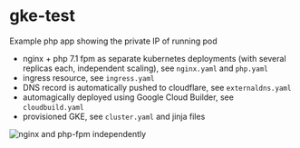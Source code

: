 # gke-test

Example php app showing the private IP of running pod
- nginx + php 7.1 fpm as separate kubernetes deployments (with several replicas each, independent scaling), see `nginx.yaml` and `php.yaml`
- ingress resource, see `ingress.yaml`
- DNS record is automatically pushed to cloudflare, see `externaldns.yaml`
- automagically deployed using Google Cloud Builder, see `cloudbuild.yaml`
- provisioned GKE, see `cluster.yaml` and jinja files

![nginx and php-fpm independently](./test-scaling.png "Nginx and php scales independently, traffic is loadbalanced")


